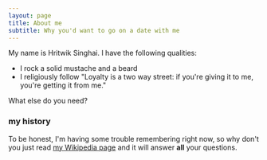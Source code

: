 ```yaml
---
layout: page
title: About me
subtitle: Why you'd want to go on a date with me
---
```


My name is Hritwik Singhai. I have the following qualities:

- I rock a solid mustache and a beard
- I religiously follow "Loyalty is a two way street: if you're giving it to me, you're getting it from me."

What else do you need?

### my history

To be honest, I'm having some trouble remembering right now, so why don't you just read [my Wikipedia page](https://en.wikipedia.org/wiki/Robert_Downey_Jr.) and it will answer **all** your questions.
